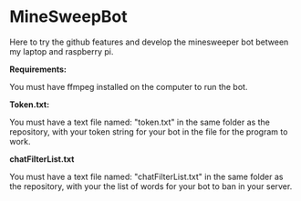 # MineSweepBot

Here to try the github features and develop the minesweeper bot between my laptop and raspberry pi.

**Requirements:**

You must have ffmpeg installed on the computer to run the bot.

**Token.txt:**

You must have a text file named: "token.txt" in the same folder as the repository, with your
token string for your bot in the file for the program to work. 

**chatFilterList.txt**

You must have a text file named: "chatFilterList.txt" in the same folder as the repository, with your
the list of words for your bot to ban in your server. 
